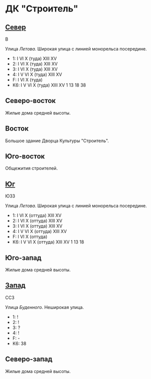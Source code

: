 # ДК "Строитель"

## [Север](./590055.md)

В

Улица *Летова*.
Широкая улица с линией монорельса посередине.

* 1:    I   VI  X (туда)  XIII    XV
* 2:    I   VI  X (туда)  XIII    XV
* 3:    I   VI  X (туда)  XIII    XV
* 4:    I   V   VI  X (туда)  XIII    XV
* F:    I   VI  X (туда)
* K6:   I   V   VI  X (туда)  XIII    XV
        1   13  18  38

## Северо-восток

Жилые дома средней высоты.

## Восток

Большое здание Дворца Культуры "Строитель".

## Юго-восток

Общежития строителей.

## [Юг](./590062.md)

ЮЗЗ

Улица *Летова*.
Широкая улица с линией монорельса посередине.

* 1:    I   VI  X (оттуда)  XIII    XV
* 2:    I   VI  X (оттуда)  XIII    XV
* 3:    I   VI  X (оттуда)  XIII    XV
* 4:    I   V   VI  X (оттуда)  XIII    XV
* F:    I   VI  X (оттуда)
* K6:   I   V   VI  X (оттуда)  XIII    XV
        1   13  18

## Юго-запад

Жилые дома средней высоты.

## [Запад](./585060.md)

ССЗ

Улица *Буденного*.
Неширокая улица.

* 1:    !
* 2:    !
* 3:    ?
* 4:    !
* F:    -
* K6:   38

## Северо-запад

Жилые дома средней высоты.
